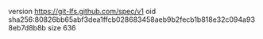 version https://git-lfs.github.com/spec/v1
oid sha256:80826bb65abf3dea1ffcb028683458aeb9b2fecb1b818e32c094a938eb7d8b8b
size 636
